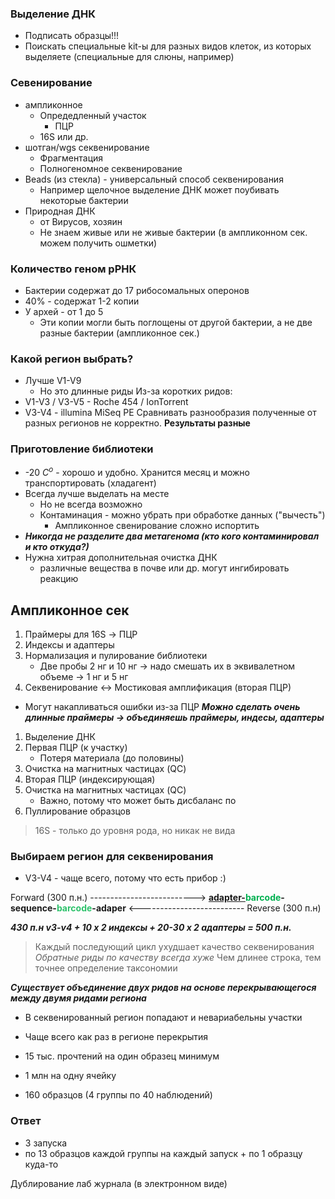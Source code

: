 ### Выделение ДНК
+ Подписать образцы!!!
+ Поискать специальные kit-ы для разных видов клеток, из которых выделяете (специальные для слюны, например)
### Севенирование 
+ ампликонное
	+ Опредедленный участок
		+ ПЦР
	+ 16S или др.
+ шотган/wgs секвенирование
	+ Фрагментация 
	+ Полногеномное секвенирование
+ Beads (из стекла) - универсальный способ секвенирования
	+ Например щелочное выделение ДНК может поубивать некоторые бактерии
+ Природная ДНК
	+ от Вирусов, хозяин
	+ Не знаем живые или не живые бактерии (в ампликонном сек. можем получить ошметки)
### Количество геном рРНК
+ Бактерии содержат до 17 рибосомальных оперонов 
+ 40% - содержат 1-2 копии
+ У архей - от 1 до 5
	+ Эти копии могли быть поглощены от другой бактерии, а не две разные бактерии (ампликонное сек.)
### Какой регион выбрать? 
+ Лучше V1-V9
	+ Но это длинные риды
Из-за коротких ридов:
+ V1-V3 / V3-V5 - Roche 454 / IonTorrent
+ V3-V4 - illumina MiSeq PE
Сравнивать разнообразия полученные от разных регионов не корректно. **Результаты разные**
### Приготовление библиотеки
+ -20 $C^o$ - хорошо и удобно. Хранится месяц и можно транспортировать (хладагент) 
+ Всегда лучше выделать на месте
	+ Но не всегда возможно
	+ Контаминация - можно убрать при обработке данных ("вычесть")
		+ Ампликонное свенирование сложно испортить
+ ***Никогда не разделите два метагенома (кто кого контаминировал и кто откуда?)***
+ Нужна хитрая дополнительная очистка ДНК 
	+ различные вещества в почве или др. могут ингибировать реакцию
## Ампликонное сек

1. Праймеры для 16S -> ПЦР
2. Индексы и адаптеры
3. Нормализация и пулирование библиотеки
	+ Две пробы 2 нг и 10 нг -> надо смешать их в эквивалетном объеме -> 1 нг и 5 нг
4. Секвенирование <-> Мостиковая амплификация (вторая ПЦР)
+  Могут накапливаться ошибки из-за ПЦР
***Можно сделать очень длинные праймеры -> объединяешь праймеры, индесы, адаптеры***

1. Выделение ДНК
2. Первая ПЦР (к участку)
	+ Потеря материала (до половины)
3. Очистка на магнитных частицах (QC)
4. Вторая ПЦР (индексирующая)
5. Очистка на магнитных частицах (QC)
	+ Важно, потому что может быть дисбаланс по 
6. Пуллирование образцов

> 16S - только до уровня рода, но никак не вида

### Выбираем регион для секвенирования
+ V3-V4 - чаще всего, потому что есть прибор :)

Forward (300 п.н.)
-------------------------->
<b><u>adapter-<font color="#00b050"></u>barcode</font>-sequence-<font color="#2DC26B">barcode</font>-adaper</b>
                <--------------------------
	                             Reverse (300 п.н)

***430 п.н v3-v4 + 10 x 2 индексы + 20-30 x 2 адаптеры = 500 п.н.***

> Каждый последующий цикл ухудшает качество секвенирования
> *Обратные риды по качеству всегда хуже*
> Чем длинее строка, тем точнее определение таксономии

***Существует объединение двух ридов на основе перекрывающегося между двумя ридами региона***
+ В секвенированный регион попадают и невариабельны участки
+ Чаще всего как раз в регионе перекрытия

+ 15 тыс. прочтений на один образец минимум
+ 1 млн на одну ячейку
+ 160 образцов (4 группы по 40 наблюдений)
###  Ответ
+ 3 запуска
+ по 13 образцов каждой группы на каждый запуск + по 1 образцу куда-то

 Дублирование лаб журнала (в электронном виде)


